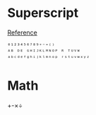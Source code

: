 # Superscript

[Reference](https://unicode.org/charts/PDF/U2070.pdf)

```
⁰¹²³⁴⁵⁶⁷⁸⁹⁺⁻⁼⁽⁾
ᴬᴮ ᴰᴱ ᴳᴴᴵᴶᴷᴸᴹᴺᴼᴾ ᴿ ᵀᵁⱽᵂ   
ᵃᵇᶜᵈᵉᶠᵍʰⁱʲᵏˡᵐⁿᵒᵖ ʳˢᵗᵘᵛʷˣʸᶻ
```

# Math

+-×÷
